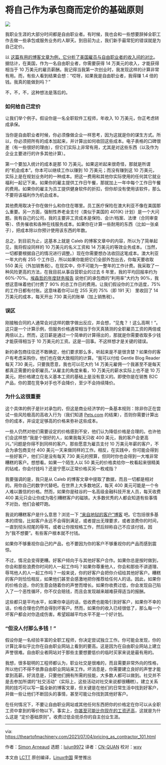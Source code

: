 [#]: via: (https://theartofmachinery.com/2021/07/04/pricing_as_contractor_101.html)
[#]: author: (Simon Arneaud https://theartofmachinery.com)
[#]: collector: (lujun9972)
[#]: translator: (CN-QUAN)
[#]: reviewer: (wxy)
[#]: publisher: ( )
[#]: url: ( )

将自己作为承包商而定价的基础原则
======

![](https://img.linux.net.cn/data/attachment/album/202201/20/095355ib1k816i22fieoeh.jpg)

我职业生涯的大部分时间都是自由职业者。有时候，我也会和一些想要辞掉全职工作去做一些承包或服务业务的人聊天。到目前为止，我们新手最常犯的错误就是为自己定价。

以 [这篇有用的博客文章为例，它分析了美国雇员与自由职业者的收入间的对比][1]。据估计，在美国，作为一名自由职业者，你需要获得 14 万美元的收入，才能获得相当于 10 万美元的雇员薪酬。我记得当我第一次创业时，我发现这样的计算非常有用。而，有些人看到结果会想：“哎呀，如果我是自由职业者，我得赚 1.4 倍的钱。我真的能做到吗？”

不，不，不，这种想法是落后的。

### 如何给自己定价

让我们举个例子。假设你是一名全职软件工程师，年收入 10 万美元，你正考虑转成承保。

当你是自由职业者时候，你必须像做企业一样思考，因为这就是你的谋生方式。所以，你必须把所有的成本加起来，并计算出如何收回这些成本。电子表格的口碑很差（有一些很好的理由），但它们实际上非常有用，尤其是对这些东西（以及作为企业主要进行的许多其他计算）。

第一个要加入统计的成本是那 10 万美元。如果这听起来很奇怪，那就是所谓的“机会成本”。你本可以继续工作以赚到 10 万美元；而没有赚到这 10 万美元，实际上是在规划业务时的一种成本。把这一费用和其他你实际使用的任何其它就业福利一起记下来。如果你的雇主提供工作日午餐，那就加上一年中每个工作日午餐的费用。如果你的雇主为员工提供健身软件的折扣，但你却没有使用该软件，那么不要将该福利作为机会成本。

其他费用取决于你在做什么和你住在哪里。员工医疗保险在澳大利亚不像在美国那么重要。另一方面，强制性养老金支付（类似于美国的 401(K) 计划）是一个大问题。我有自己的公司，我的主要非工资成本是保险、会计/档案、法律（合同审查等）、债务催收和各种在线服务成本。如果你在计算一些耐用的东西（比如一张桌子），把成本除以你预计使用该东西的年数。

总之，到目前为止，这基本上就是 Caleb 的博客文章中的内容，所以为了简单起见，我将假设同样的 10 万美元的名义工资和 14 万美元的等效业务成本。（当然，一切都要根据自己的情况进行调整。）现在你需要想办法收回这笔成本。澳大利亚一年大约有 255 个工作日，所以如果你能把它们全部外包出去，你每天要收取 550 美元（外加销售税）。在现实中，你不可能为一整年的工作计费。我采取了一种风险更高的方法，在我目前从事自营职业的过去 6 年里，我的平均回报率约为 60%-70%。[埃森哲的年度财务报告][2] 说他们的承包商的“利用率”大约为 90%，我想这意味着他们付费了 90% 的总工作日的费用。让我们假设你的工作适度，75% 的工作日都有付账。这意味着你可以在 255 天的 75%（即 191 天） 里收回了 14 万美元的成本，每天开出 730 美元的账单（加上销售税）。

### 误区

刚接触合同的人通常会对这样的数字做出反应，并会想，“见鬼？！这么高啊！”。这只是一个计算示例，但服务价格通常相当于你天真猜测的全职雇员工资的两倍或两倍以上。然而，这日薪是通过一个简单的计算得出的，那就是你需要收取多少钱才能获得相当于 10 万美元的工资。这是一回事。不这样想才是关键的错误。

新的承包商往往还不敢确定，他们要求那么多，听起来是不是很贪婪？如果你的客户有考虑采购你，他们也在做大致相同的计算。“我可以付给 Gentle Blog Reader 每天 730 美元，只要我愿意，我也可以花大约 14 万美元雇佣一个我甚至不是每天都真正需要的全职雇员。”从雇主的角度来看，10 万美元的薪水实际上也不是 10 万美元。把价格建立在名义基本工资的基础上是没有意义的。即使你是在销售 B2C 产品，你的潜在竞争对手也不会降价，至少不会持续降价。

### 为什么这很重要

这个具体的例子是针对承包的，但这是商业经济学的一条基本规则：除非你正在尝试一些风险极高的高收入行为（我们知道 [Pets.com][3] 的结果），否则你需要计算出你的成本，并设定足够高的价格来弥补这些成本。

一些人仍然对他们需要设定的价格感到不安，他们认为降低价格是合理的。也许他们会这样想:“我是个很好的人，如果我每天只收 400 美元，我的客户会更高兴。”问题是你得不到同样的客户。那些愿意为雇员支付 10 万美元年薪的客户，不会为承包商支付 400 美元一天来做同样的工作。相反，在实践中，你可能会得到一些好客户，他们只是没有每天 730 美元的预算，但同时你也会得到一大堆非常糟糕的客户。想想看。如果一个陌生人以 50 美元的价格卖给你一枚看起来很精美的钻戒，你会付钱吗？还是宁愿以正常价格买另一枚戒指？

我要强调的是，我只是从 Caleb 的博客文章中提取了数据，而且一切都是相对的。用你自己的数字代替吧。在世界上大多数地区，每天 400 美元可能是一个令人难以置信的价格。然而，如果你是硅谷的一名高级金融科技开发人员，每天收费 400 美元只会让你成为吸引糟糕客户的磁铁。大多数优秀的人都会知道有些事情不对劲，他们会被吓跑。

我说的糟糕客户是什么意思？浏览一下 [“来自地狱的客户”博客][4] 吧。它包括很多基本的烦恼，比如客户永远不会得到满足，或者提出无理要求，或者浪费你的时间，一直到彻头彻尾的辱骂，或者让你按规格工作，然后辩称自己不应该付钱，因为“我不想要”。有些客户根本就不付钱。

如果你不够重视你自己的产品，也不要因为你的客户不够重视你的产品而感到震惊。

不过，情况会变得更糟。好客户倾向于与其他好客户合作。如果你总是按时做到，你会和那些浪费你时间的人一起工作吗？如果你尊重他人，你会和那些不讲道理、辱骂他人的人一起工作吗？一般来说，你的好客户会把你介绍给其他好客户。糟糕的客户则恰恰相反，如果他们甚至会感激地把你推荐给任何人的话。因此，如果你的价格合适，你的生意会随着你的声誉而增长。如果你收费过低，你会发现自己陷入了一个恶性循环，你不仅会赔钱，而且会发现越来越难获得适当的报酬。

这些都只是平均水平，如果你幸运的话，低收费也能吸引到好客户，如果你不幸的话，价格合理也仍然会得到坏客户。然而，如果你的收入已经很低了，那么每一个坏客户都会对你造成伤害。希望超越平均水平不是一个好计划。

### “但没人付那么多钱！”

假设你是一名经验丰富的全职工程师，你决定尝试独立工作。你可能会发现，你的计算比率似乎比你在自由职业网站上看到的要高。这是因为在自由职业网站上建立声誉很难。自由职业者网站对于那些主要想要低价的临时买家来说是最有用的。

我想，很多聪明的工程师都认为，职业社交是很难的，而且需要非常外向的性格，所以他们不得不依靠自由职业网站来工作。坏消息是，你需要建立良好的声誉才能拿到高薪。好消息是，只要他们拥有所需的技能，大多数人都可以做到。社交并不是去参加所谓的“社交活动”（实际上，这些活动对社交来说都很糟糕）。建立关系网的技巧可以写一篇全新的博客文章，但关键是在他们的日常生活中找到好客户，并做一些让他们不断回头的事情，甚至可能让你找到其他好客户。

在任何情况下，不要让自由职业网站或其他任何东西把你的价格定在你可以从全职工资中拿到的等价物以下。事实上，[你甚至可能比你现在的工资还高][5]，这就是为什么这是 “定价基础原则”。收费过低会扼杀你的自主创业生涯。

--------------------------------------------------------------------------------

via: https://theartofmachinery.com/2021/07/04/pricing_as_contractor_101.html

作者：[Simon Arneaud][a]
选题：[lujun9972][b]
译者：[CN-QUAN](https://github.com/CN-QUAN)
校对：[wxy](https://github.com/wxy)

本文由 [LCTT](https://github.com/LCTT/TranslateProject) 原创编译，[Linux中国](https://linux.cn/) 荣誉推出

[a]: https://theartofmachinery.com
[b]: https://github.com/lujun9972
[1]: https://calebporzio.com/making-100k-as-an-employee-versus-being-self-employed
[2]: https://www.accenture.com/au-en/about/company/annual-report
[3]: https://en.wikipedia.org/wiki/Pets.com
[4]: https://clientsfromhell.net/
[5]: https://theartofmachinery.com/2018/10/07/payrise_by_switching_jobs.html
